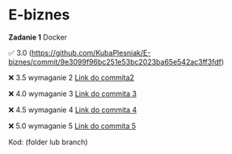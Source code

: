 # E-biznes

**Zadanie 1** Docker

:white_check_mark: 3.0 (https://github.com/KubaPlesniak/E-biznes/commit/9e3099f96bc251e53bc2023ba65e542ac3ff3fdf)

:x: 3.5 wymaganie 2 [Link do commita2 ]()

:x: 4.0 wymaganie 3 [Link do commita 3]()

:x: 4.5 wymaganie 4 [Link do commita 4]()

:x: 5.0 wymaganie 5 [Link do commita 5]()


Kod: (folder lub branch)
